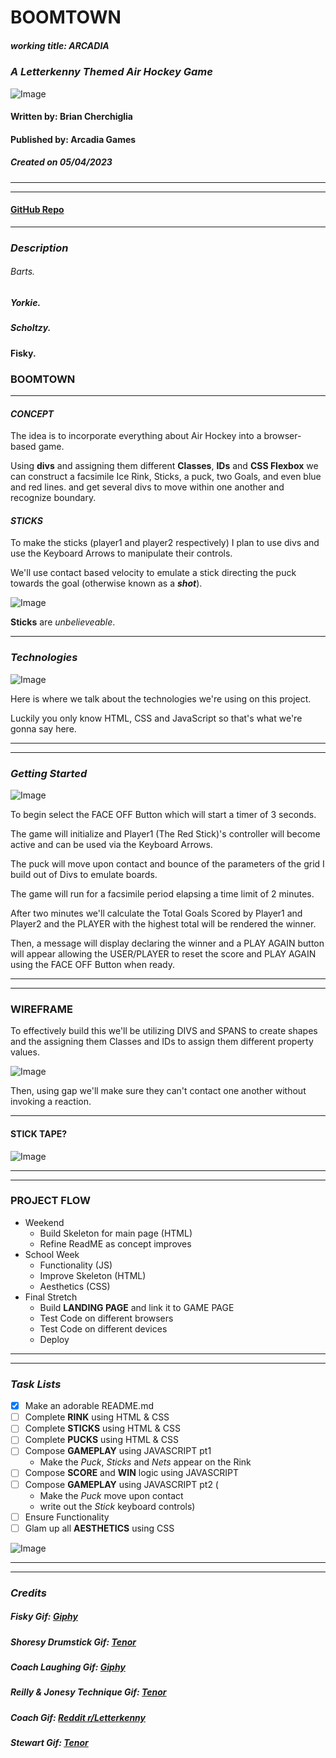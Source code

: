 # **BOOMTOWN**
##### **working title:**  _ARCADIA_
### _A Letterkenny Themed Air Hockey Game_

![Image](https://media.tenor.com/IrfZ5LGhnckAAAAC/letterkenny-boomtown.gif)


#### Written by: Brian Cherchiglia
#### Published by: Arcadia Games
##### Created on 05/04/2023
***
***

#### [**GitHub Repo**](https://github.com/cherch173/arcadia)
***



### _**Description**_
###### Barts.
##### Yorkie.
##### Scholtzy.
#### Fisky.
### BOOMTOWN
***

#### _**CONCEPT**_

The idea is to incorporate everything about Air Hockey into a browser-based game.

Using **divs** and assigning them different **Classes**, **IDs** and **CSS Flexbox** we can construct a facsimile Ice Rink, Sticks, a puck, two Goals, and even blue and red lines. and get several divs to move within one another and recognize boundary.

#### _**STICKS**_ 

To make the sticks (player1 and player2 respectively) I plan to use divs and use the Keyboard Arrows to manipulate their controls.

We'll use contact based velocity to emulate a stick directing the puck towards the goal (otherwise known as a _**shot**_).

![Image](https://media.tenor.com/kD3R5YQkmVgAAAAd/shoresy-sticks.gif)

**Sticks** are _unbelieveable_.

***

### _**Technologies**_

![Image](https://media.tenor.com/Ou43IQbE6YMAAAAd/letterkenny-jonesy-and-shorsey.gif)

Here is where we talk about the technologies we're using on this project. 

Luckily you only know HTML, CSS and JavaScript so that's what we're gonna say here.

***
***
### _**Getting Started**_
       
![Image](https://media4.giphy.com/media/25aH5q5MlW3XgpiX3v/giphy.gif?cid=6c09b952e039ebfaf587f81ce4bd459cc6f4406566bdf4dc&rid=giphy.gif&ct=g)

To begin select the FACE OFF Button which will start a timer of 3 seconds.

The game will initialize and Player1 (The Red Stick)'s controller will become active and can be used via the Keyboard Arrows.

The puck will move upon contact and bounce of the parameters of the grid I build out of Divs to emulate boards.

The game will run for a facsimile period elapsing a time
limit of 2 minutes.

After two minutes we'll calculate the Total Goals Scored by Player1 and Player2 and the PLAYER with the highest total will be rendered the winner.

Then, a message will display declaring the winner and a PLAY AGAIN button will appear allowing the USER/PLAYER to reset the score and PLAY AGAIN using the FACE OFF Button when ready.

***
***

### **WIREFRAME**
To effectively build this we'll be utilizing DIVS and SPANS to create shapes and the assigning them Classes and IDs to assign them different property values.

![Image](https://whimsical.com/2146a57f-e09f-41c2-93d9-ab452c3173c7)

Then, using gap we'll make sure they can't contact one another without invoking a reaction.

***

#### **STICK TAPE?**
![Image](https://gifs.knuth.me/letterkenny/you_dont_need_it.gif)
***
***
### **PROJECT FLOW**
- Weekend
    - Build Skeleton for main page (HTML)
    - Refine ReadME as concept improves
- School Week 
    - Functionality (JS)
    - Improve Skeleton (HTML)
    - Aesthetics (CSS)
- Final Stretch
    - Build **LANDING PAGE** and link it to GAME PAGE
    - Test Code on different browsers
    - Test Code on different devices
    - Deploy

***
***

### _**Task Lists**_
- [x] Make an adorable README.md
- [ ] Complete **RINK** using HTML & CSS
- [ ] Complete **STICKS** using HTML & CSS
- [ ] Complete **PUCKS** using HTML & CSS
- [ ] Compose **GAMEPLAY** using JAVASCRIPT pt1
    - Make the _Puck_, _Sticks_ and _Nets_ appear on the Rink
- [ ] Compose **SCORE** and **WIN** logic using JAVASCRIPT
- [ ] Compose **GAMEPLAY** using JAVASCRIPT pt2 (
    - Make the _Puck_ move upon contact
    - write out the _Stick_ keyboard controls)
- [ ] Ensure Functionality
- [ ] Glam up all **AESTHETICS** using CSS

![Image](https://media.tenor.com/ciShAY-mXXkAAAAC/wonderous-letterkenny.gif)
***
***
### _**Credits**_
##### Fisky Gif: [Giphy](https://media2.giphy.com/media/VgBk8EZQILIaPIJymY/giphy.gif)
##### Shoresy Drumstick Gif: [Tenor](https://media.tenor.com/kD3R5YQkmVgAAAAd/shoresy-sticks.gif0)
##### Coach Laughing Gif: [Giphy](https://media4.giphy.com/media/25aH5q5MlW3XgpiX3v/giphy.gif?cid=6c09b952e039ebfaf587f81ce4bd459cc6f4406566bdf4dc&rid=giphy.gif&ct=g)
##### Reilly & Jonesy Technique Gif:  [Tenor](https://media.tenor.com/Ou43IQbE6YMAAAAd/letterkenny-jonesy-and-shorsey.gif) 
##### Coach Gif: [Reddit r/Letterkenny](https://gifs.knuth.me/letterkenny/you_dont_need_it.gif)
##### Stewart Gif: [Tenor](https://media.tenor.com/ciShAY-mXXkAAAAC/wonderous-letterkenny.gif)